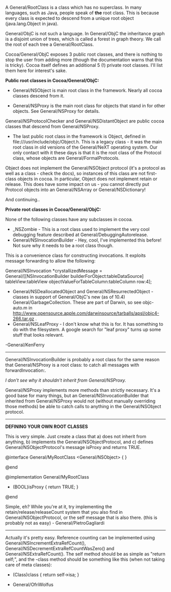 A General/RootClass is a class which has no superclass. In many languages, such as Java, people speak of **the** root class.  This is because every class is expected to descend from a unique root object (java.lang.Object in java).

General/ObjC is not such a language.  In General/ObjC the inheritance graph is a disjoint union of trees, which is called a forest in graph theory.  We call the root of each tree a General/RootClass.  

Cocoa/General/ObjC exposes 3 public root classes, and there is nothing to stop the user from adding more (though the documentation warns that this is tricky).  Cocoa itself defines an additional 5 (!) private root classes.  I'll list them here for interest's sake.

**Public root classes in Cocoa/General/ObjC:**

* General/NSObject is main root class in the framework.  Nearly all cocoa classes descend from it.

* General/NSProxy is the main root class for objects that stand in for other objects.  See General/NSProxy for details.

General/NSProtocolChecker and General/NSDistantObject are public cocoa classes that descend from General/NSProxy.

* The last public root class in the framework is     Object, defined in file:///usr/include/objc/Object.h.  This is a legacy class - it was the main root class in old versions of the General/NeXT operating system.  Our only contact with it these days is that it is the root class of the Protocol class, whose objects are General/FormalProtocols.

Object does not implement the General/NSObject protocol (it's a protocol as well as a class - check the docs), so instances of this class are not first-class objects in cocoa.  In particular, Object does not implement     retain or     release.  This does have some impact on us - you cannot directly put Protocol objects into an General/NSArray or General/NSDictionary!



And continuing..



**Private root classes in Cocoa/General/ObjC:**

None of the following classes have any subclasses in cocoa.

*  _NSZombie - This is a root class used to implement the very cool debugging feature described at General/DebuggingAutorelease. 
* General/NSInvocationBuilder - Hey, cool, I've implemented this before!  Not sure why it needs to be a root class though.

This is a convenience class for constructing invocations.  It exploits message forwarding to allow the following:
    
General/NSInvocation *crystallizedMessage = 
    General/[[NSInvocationBuilder builderForObject:tableDataSource] tableView:tableView 
                                            objectValueForTableColumn:tableColumn 
                                                                  row:4]; 


* General/NSDeallocatedObject and General/NSResurrectedObject - classes in support of General/ObjC's new (as of 10.4) General/GarbageCollection.  These are part
of Darwin, so see objc-auto.m in http://www.opensource.apple.com/darwinsource/tarballs/apsl/objc4-266.tar.gz .
* General/NSLeafProxy - I don't know what this is for.  It has something to do with the filesystem.  A google search for "leaf proxy" turns up some stuff that looks relevant.


-General/KenFerry

----

General/NSInvocationBuilder is probably a root class for the same reason that General/NSProxy is a root class: to catch all messages with     forwardInvocation:.

*I don't see why it shouldn't inherit from General/NSProxy.*

General/NSProxy implements more methods than strictly necessary. It's a good base for many things, but an General/NSInvocationBuilder that inherited from General/NSProxy would not (without manually overriding those methods) be able to catch calls to anything in the General/NSObject protocol.

----
**DEFINING YOUR OWN ROOT CLASSES**

This is very simple. Just create a class that a) does not inherit from anything, b) implements the General/NSObjectProtocol, and c) defines General/NSObjectProtocol<nowiki/>'s message isProxy and returns TRUE.

    
@interface General/MyRootClass <General/NSObject> {
}

@end

@implementation General/MyRootClass

- (BOOL)isProxy
{
    return TRUE;
}

@end


Simple, eh? While you're at it, try implementing the retain/release/releaseCount system that you also find in General/NSObjectProtocol, or the self message that is also there. (this is probably not as easy) - General/PietroGagliardi

----
Actually it's pretty easy. Reference counting can be implemented using General/NSIncrementExtraRefCount(), General/NSDecrementExtraRefCountWasZero() and General/NSExtraRefCount(). The self method should be as simple as "return self;", and the -class method should be something like this (when not taking care of meta classes):
    
- (Class)class {
  return self->isa;
}


- General/OfriWolfus